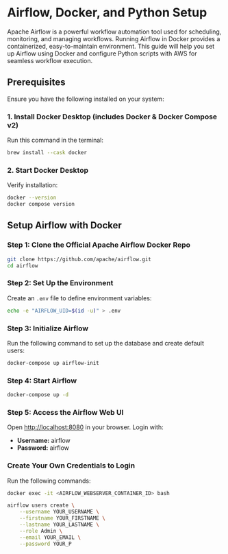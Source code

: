 # Airflow, Docker, and Python Setup
Apache Airflow is a powerful workflow automation tool used for scheduling, monitoring, and managing workflows. Running Airflow in Docker provides a containerized, easy-to-maintain environment. This guide will help you set up Airflow using Docker and configure Python scripts with AWS for seamless workflow execution.

## Prerequisites
Ensure you have the following installed on your system:

### 1. Install Docker Desktop (includes Docker & Docker Compose v2)
Run this command in the terminal:
```sh
brew install --cask docker
```

### 2. Start Docker Desktop
Verify installation:
```sh
docker --version
docker compose version
```

## Setup Airflow with Docker

### Step 1: Clone the Official Apache Airflow Docker Repo
```sh
git clone https://github.com/apache/airflow.git
cd airflow
```

### Step 2: Set Up the Environment
Create an `.env` file to define environment variables:
```sh
echo -e "AIRFLOW_UID=$(id -u)" > .env
```

### Step 3: Initialize Airflow
Run the following command to set up the database and create default users:
```sh
docker-compose up airflow-init
```

### Step 4: Start Airflow
```sh
docker-compose up -d
```

### Step 5: Access the Airflow Web UI
Open [http://localhost:8080](http://localhost:8080) in your browser.
Login with:
- **Username:** airflow
- **Password:** airflow

### Create Your Own Credentials to Login
Run the following commands:
```sh
docker exec -it <AIRFLOW_WEBSERVER_CONTAINER_ID> bash
```
```sh
airflow users create \
    --username YOUR_USERNAME \
    --firstname YOUR_FIRSTNAME \
    --lastname YOUR_LASTNAME \
    --role Admin \
    --email YOUR_EMAIL \
    --password YOUR_P
